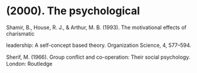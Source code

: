 # (2000). The psychological

Shamir, B., House, R. J., & Arthur, M. B. (1993). The motivational effects of charismatic

leadership: A self-concept based theory. Organization Science, 4, 577–594.

Sherif, M. (1966). Group conﬂict and co-operation: Their social psychology. London: Routledge